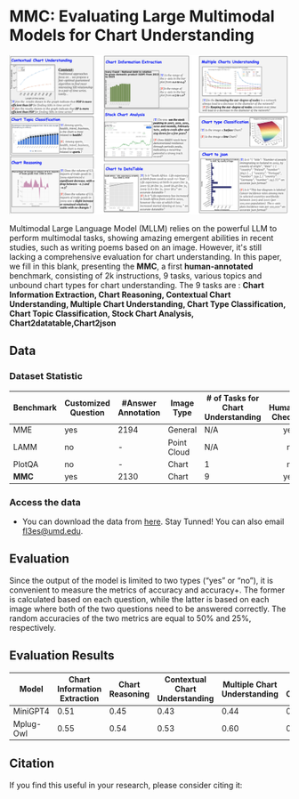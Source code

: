 # MMC: Evaluating Large Multimodal Models for Chart Understanding

![image](./dataset1.jpg)

Multimodal Large Language Model (MLLM) relies on the powerful LLM to perform multimodal tasks, showing amazing emergent abilities in recent studies, such as writing poems based on an image. However, it's still lacking a comprehensive evaluation for chart understanding. In this paper, we fill in this blank, presenting the **MMC**, a first **human-annotated** benchmark, consisting of 2k instructions, 9 tasks, various topics and unbound chart types for chart understanding. The 9 tasks are :
**Chart Information Extraction, Chart Reasoning, Contextual Chart Understanding, Multiple Chart Understanding, Chart Type Classification, Chart Topic Classification, Stock Chart Analysis, Chart2datatable,Chart2json**

## Data
### Dataset Statistic

| Benchmark | Customized Question | #Answer Annotation |Image Type |# of Tasks for Chart Understanding | # Human Check|
| --- | --- | --- | --- |--- |---: |
| MME | yes | 2194 | General |N/A | yes |
| LAMM | no | - | Point Cloud |N/A | no |
| PlotQA | no | - | Chart |1 | no |
| **MMC** | yes | 2130 | Chart |9 | yes |


### Access the data
* You can download the data from [here](). Stay Tunned! You can also email fl3es@umd.edu.

## Evaluation
Since the output of the model is limited to two types (“yes” or “no”), it is convenient to measure the metrics of accuracy and accuracy+. The former is calculated based on each question, while the latter is based on each image where both of the two questions need to be answered correctly. The random accuracies of the two metrics are equal to 50% and 25%, respectively. 


## Evaluation Results

| Model |Chart Information Extraction | Chart Reasoning | Contextual Chart Understanding |Multiple Chart Understanding | Chart Type Classification|Chart Topic Classification|Stock Chart Analysis|Chart2datatable|Chart2json|Average|
| --- | --- |--- |--- |--- |--- | --- | --- |--- |--- |---: |
| MiniGPT4 | 0.51 | 0.45 | 0.43 |0.44| 0.54 |0.54 |0.56 |0.50 |0.50 |0.49 |
| Mplug-Owl | 0.55 | 0.54 | 0.53 |0.60| 0.53 |0.50 |0.55 |0.55 |0.54 |0.54 |





## Citation
If you find this useful in your research, please consider citing it:
